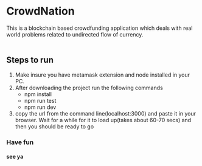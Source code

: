 # CrowdNation
This is a blockchain based crowdfunding application which deals with real world problems related to undirected flow of currency.</br></br>
## Steps to run ##
1. Make insure you have metamask extension and node installed in your PC.
2. After downloading the project run the following commands
   * npm install
   * npm run test
   * npm run dev
3. copy the url from the command line(localhost:3000) and paste it in your browser. Wait for a while for it to load up(takes about 60-70 secs) and then you should be ready to go</br>
### Have fun ###
#### see ya ####
